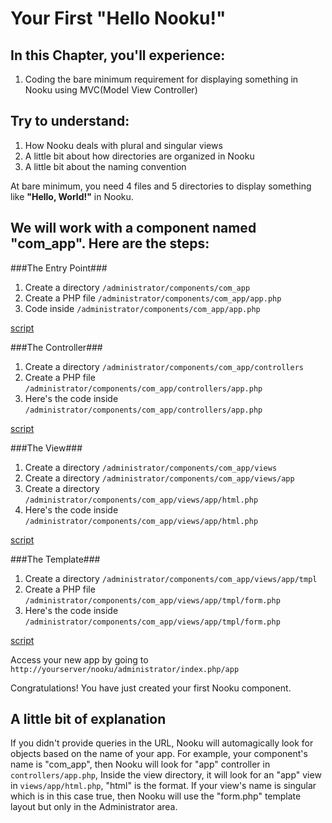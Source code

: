 Your First "Hello Nooku!"
=========================

In this Chapter, you'll experience:
-----------------------------------

1. Coding the bare minimum requirement for displaying something in Nooku using MVC(Model View Controller)

Try to understand:
------------------

1. How Nooku deals with plural and singular views
2. A little bit about how directories are organized in Nooku
3. A little bit about the naming convention

At bare minimum, you need 4 files and 5 directories to display something like **"Hello, World!"** in Nooku.

We will work with a component named "com_app". Here are the steps:
------------------------------------------------------------------

###The Entry Point###

1.  Create a directory `/administrator/components/com_app`
2.  Create a PHP file `/administrator/components/com_app/app.php`
3.  Code inside `/administrator/components/com_app/app.php`

[script](http://gist-it.appspot.com/github/raeldc/com_app/blob/chapter-1a/code/administrator/components/com_app/app.php)

###The Controller###

1. Create a directory `/administrator/components/com_app/controllers`
2. Create a PHP file `/administrator/components/com_app/controllers/app.php`
3. Here's the code inside `/administrator/components/com_app/controllers/app.php`
    
[script](http://gist-it.appspot.com/github/raeldc/com_app/blob/chapter-1a/code/administrator/components/com_app/controllers/app.php)

###The View###

1. Create a directory `/administrator/components/com_app/views`
2. Create a directory `/administrator/components/com_app/views/app`
3. Create a directory `/administrator/components/com_app/views/app/html.php`
4. Here's the code inside `/administrator/components/com_app/views/app/html.php`

[script](http://gist-it.appspot.com/github/raeldc/com_app/blob/chapter-1a/code/administrator/components/com_app/views/app/html.php)

###The Template###

1. Create a directory `/administrator/components/com_app/views/app/tmpl`
2. Create a PHP file `/administrator/components/com_app/views/app/tmpl/form.php`
3. Here's the code inside `/administrator/components/com_app/views/app/tmpl/form.php`

[script](http://gist-it.appspot.com/github/raeldc/com_app/blob/chapter-1a/code/administrator/components/com_app/views/app/tmpl/form.php)

Access your new app by going to `http://yourserver/nooku/administrator/index.php/app`

Congratulations! You have just created your first Nooku component. 

A little bit of explanation
---------------------------

If you didn't provide queries in the URL, Nooku will automagically look for objects based on the name of your app.
For example, your component's name is "com_app", then Nooku will look for "app" controller in `controllers/app.php`, 
Inside the view directory, it will look for an "app" view in `views/app/html.php`, "html" is the format.
If your view's name is singular which is in this case true, then Nooku will use the "form.php" template layout but only in the Administrator area.

